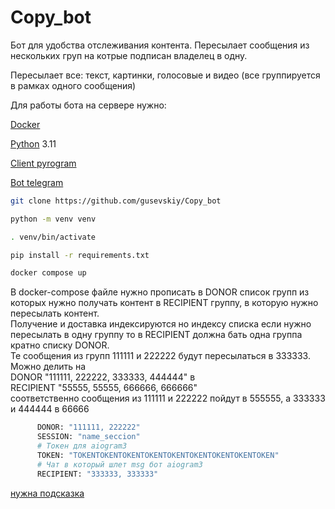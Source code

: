 # Copy_bot
Бот для удобства отслеживания контента.
Пересылает сообщения из нескольких груп на котрые подписан владелец в одну. 

Пересылает все: текст, картинки, голосовые и видео (все группируется в рамках одного сообщения)

Для работы бота на сервере нужно:

[Docker](https://docs.docker.com/engine/install/ubuntu/)

[Python](https://python.org) 3.11

[Client pyrogram](https://docs.pyrogram.org/intro/quickstart)

[Bot telegram](https://telegram.me/BotFather)

```bash
git clone https://github.com/gusevskiy/Copy_bot

python -m venv venv

. venv/bin/activate

pip install -r requirements.txt

docker compose up
```

В docker-compose файле нужно прописать 
в DONOR список групп из которых нужно получать контент
в RECIPIENT группу, в которую нужно пересылать контент.  
Получение и доставка индексируются но индексу списка
если нужно пересылать в одну группу то в RECIPIENT должна бать одна группа кратно списку DONOR.  
Те сообщения из групп 111111 и 222222 будут пересылаться в 333333.  
Можно делить на  
DONOR "111111, 222222, 333333, 444444" в  
RECIPIENT "55555, 55555, 666666, 666666"  
соответственно сообщения из 111111 и 222222 пойдут в 555555, а 333333 и 444444 в 66666
```bash
      DONOR: "111111, 222222"
      SESSION: "name_seccion"
      # Токен для aiogram3
      TOKEN: "TOKENTOKENTOKENTOKENTOKENTOKENTOKENTOKENTOKEN"
      # Чат в который шлет msg бот aiogram3
      RECIPIENT: "333333, 333333"
```

[нужна подсказка](https://t.me/gusevsk1y)
